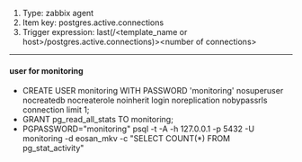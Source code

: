 1. Type: zabbix agent
2. Item key: postgres.active.connections
3. Trigger expression: last(/<template_name or host>/postgres.active.connections)\>\<number of connections\>
***
#### user for monitoring
- CREATE USER monitoring WITH PASSWORD 'monitoring' nosuperuser nocreatedb nocreaterole noinherit login noreplication nobypassrls connection limit 1;
- GRANT pg_read_all_stats TO monitoring;
- PGPASSWORD="monitoring" psql -t -A -h 127.0.0.1 -p 5432 -U monitoring -d eosan_mkv -c "SELECT COUNT(*) FROM pg_stat_activity"
